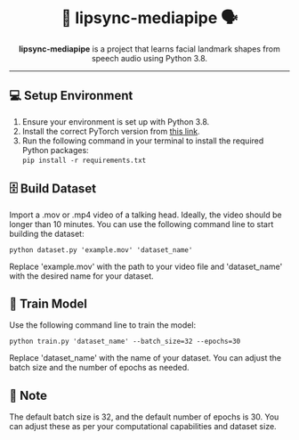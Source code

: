 <!DOCTYPE html>
<html>
<head>
    <meta charset="utf-8">
    <title>lipsync-mediapipe README</title>
</head>
<body>
    <h1 align="center">👄 lipsync-mediapipe 🗣️</h1>
    <p align="center">
        <b>lipsync-mediapipe</b> is a project that learns facial landmark shapes from speech audio using Python 3.8.
    </p>
    <hr>
    <h2>💻 Setup Environment</h2>
    <ol>
        <li>Ensure your environment is set up with Python 3.8.</li>
        <li>Install the correct PyTorch version from <a href="https://pytorch.org/get-started/locally/">this link</a>.</li>
        <li>Run the following command in your terminal to install the required Python packages:<br>
            <code>pip install -r requirements.txt</code></li>
    </ol>
    <h2>🗄️ Build Dataset</h2>
    <p>Import a .mov or .mp4 video of a talking head. Ideally, the video should be longer than 10 minutes. You can use the following command line to start building the dataset:</p>
    <pre><code>python dataset.py 'example.mov' 'dataset_name'</code></pre>
    <p>Replace 'example.mov' with the path to your video file and 'dataset_name' with the desired name for your dataset.</p>
    <h2>🚀 Train Model</h2>
    <p>Use the following command line to train the model:</p>
    <pre><code>python train.py 'dataset_name' --batch_size=32 --epochs=30</code></pre>
    <p>Replace 'dataset_name' with the name of your dataset. You can adjust the batch size and the number of epochs as needed.</p>
    <h2>📝 Note</h2>
    <p>The default batch size is 32, and the default number of epochs is 30. You can adjust these as per your computational capabilities and dataset size.</p>
</body>
</html>
